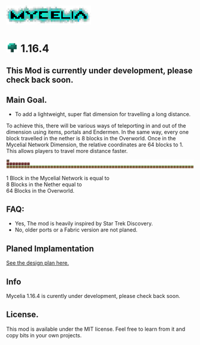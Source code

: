 ![Mycelia Logo](https://raw.githubusercontent.com/Mortimyrrh/Mycelia-Forge/main/icons/logox4.png)
# ![Mycelia Logo](https://raw.githubusercontent.com/Mortimyrrh/Mycelia-Forge/main/icons/mushroomx4.png) 1.16.4  
  
## This Mod is currently under development, please check back soon.
  
## Main Goal. 
- To add a lightweight, super flat dimension for travelling a long distance.  
   
To achieve this, there will be various ways of teleporting in and out of the dimension using items, portals and Endermen. In the same way, every one block travelled in the nether is 8 blocks in the Overworld. Once in the Mycelial Network Dimension, the relative coordinates are 64 blocks to 1. This allows players to travel more distance faster.  
 
![1 Block in the Mycelial Network is equal to, 8 Blocks in the Nether is equal to, 64 Blocks in the Overworld](https://raw.githubusercontent.com/Mortimyrrh/Mycelia-Forge/main/icons/1-8-64%20x2.png)  

1 Block in the Mycelial Network is equal to    
8 Blocks in the Nether equal to  
64 Blocks in the Overworld.   
  
## FAQ: 
- Yes, The mod is heavily inspired by Star Trek Discovery.  
- No, older ports or a Fabric version are not planed.   
     
## Planed Implamentation  
[See the design plan here.](https://github.com/Mortimyrrh/Mycelia-Forge/blob/main/Design%20Plan.md)

## Info
Mycelia 1.16.4 is curently under development, please check back soon.  

## License. 
This mod is available under the MIT license. Feel free to learn from it and copy bits in your own projects.  
